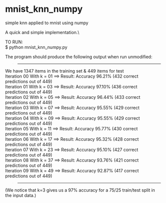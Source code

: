 # mnist_knn_numpy
simple knn applied to mnist using numpy 

A quick and simple implementation.\

TO RUN:\
$ python mnist_knn_numpy.py

The program should produce the following output when run unmodified:
>-----------------------------------------------------------------------

We have 1347 items in the training set & 449 items for test\
Iteration 00 With k = 01  ==> Result: Accuracy 96.21% (432 correct predictions out of 449)\
Iteration 01 With k = 03  ==> Result: Accuracy 97.10% (436 correct predictions out of 449)\
Iteration 02 With k = 05  ==> Result: Accuracy 96.44% (433 correct predictions out of 449)\
Iteration 03 With k = 07  ==> Result: Accuracy 95.55% (429 correct predictions out of 449)\
Iteration 04 With k = 09  ==> Result: Accuracy 95.55% (429 correct predictions out of 449)\
Iteration 05 With k = 11  ==> Result: Accuracy 95.77% (430 correct predictions out of 449)\
Iteration 06 With k = 17  ==> Result: Accuracy 95.32% (428 correct predictions out of 449)\
Iteration 07 With k = 23  ==> Result: Accuracy 95.10% (427 correct predictions out of 449)\
Iteration 08 With k = 37  ==> Result: Accuracy 93.76% (421 correct predictions out of 449)\
Iteration 09 With k = 49  ==> Result: Accuracy 92.87% (417 correct predictions out of 449)

>-----------------------------------------------------------------------

(We notice that k=3 gives us a 97% accuracy for a 75/25 train/test split in the input data.)


